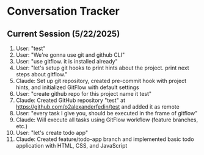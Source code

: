 # Conversation Tracker

## Current Session (5/22/2025)

1. User: "test"
2. User: "We're gonna use git and github CLI"
3. User: "use gitflow. it is installed already"
4. User: "let's setup git hooks to print hints about the project. print next steps about gitflow."
5. Claude: Set up git repository, created pre-commit hook with project hints, and initialized GitFlow with default settings
6. User: "create github repo for this project name it test"
7. Claude: Created GitHub repository "test" at https://github.com/o2alexanderfedin/test and added it as remote
8. User: "every task I give you, should be executed in the frame of gitflow"
9. Claude: Will execute all tasks using GitFlow workflow (feature branches, etc.)
10. User: "let's create todo app"
11. Claude: Created feature/todo-app branch and implemented basic todo application with HTML, CSS, and JavaScript